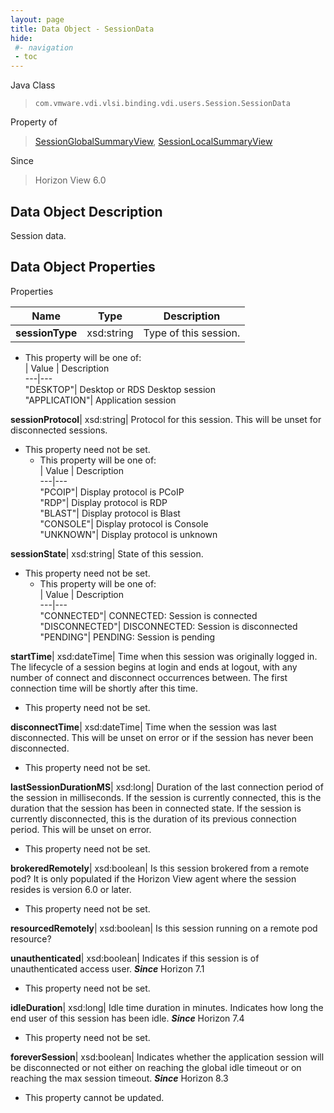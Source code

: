 ```yaml
---
layout: page
title: Data Object - SessionData
hide:
 #- navigation
 - toc
---
```






Java Class  
> `com.vmware.vdi.vlsi.binding.vdi.users.Session.SessionData`

Property of  
> [SessionGlobalSummaryView](vdi.users.Session.SessionGlobalSummaryView.md#field_detail), [SessionLocalSummaryView](vdi.users.Session.SessionLocalSummaryView.md#field_detail)

Since  
> Horizon View 6.0


## Data Object Description 

Session data. 

## Data Object Properties

Properties

Name |  Type |  Description   
---|---|---  
**sessionType**|  xsd:string|  Type of this session.   


  * This property will be one of:  
|  Value |  Description   
---|---  
"DESKTOP"| Desktop or RDS Desktop session  
"APPLICATION"| Application session  

  
**sessionProtocol**|  xsd:string|  Protocol for this session. This will be unset for disconnected sessions.   


* This property need not be set.
  * This property will be one of:  
|  Value |  Description   
---|---  
"PCOIP"| Display protocol is PCoIP  
"RDP"| Display protocol is RDP  
"BLAST"| Display protocol is Blast  
"CONSOLE"| Display protocol is Console  
"UNKNOWN"| Display protocol is unknown  

  
**sessionState**|  xsd:string|  State of this session.   


* This property need not be set.
  * This property will be one of:  
|  Value |  Description   
---|---  
"CONNECTED"| CONNECTED: Session is connected  
"DISCONNECTED"| DISCONNECTED: Session is disconnected  
"PENDING"| PENDING: Session is pending  

  
**startTime**|  xsd:dateTime|  Time when this session was originally logged in. The lifecycle of a session begins at login and ends at logout, with any number of connect and disconnect occurrences between. The first connection time will be shortly after this time.   


* This property need not be set.

  
**disconnectTime**|  xsd:dateTime|  Time when the session was last disconnected. This will be unset on error or if the session has never been disconnected.   


* This property need not be set.

  
**lastSessionDurationMS**|  xsd:long|  Duration of the last connection period of the session in milliseconds. If the session is currently connected, this is the duration that the session has been in connected state. If the session is currently disconnected, this is the duration of its previous connection period. This will be unset on error.   


* This property need not be set.

  
**brokeredRemotely**|  xsd:boolean|  Is this session brokered from a remote pod? It is only populated if the Horizon View agent where the session resides is version 6.0 or later.   


* This property need not be set.

  
**resourcedRemotely**|  xsd:boolean|  Is this session running on a remote pod resource?   
  
**unauthenticated**|  xsd:boolean|  Indicates if this session is of unauthenticated access user.  **_Since_** Horizon 7.1  


* This property need not be set.

  
**idleDuration**|  xsd:long|  Idle time duration in minutes. Indicates how long the end user of this session has been idle.  **_Since_** Horizon 7.4  


* This property need not be set.

  
**foreverSession**|  xsd:boolean|  Indicates whether the application session will be disconnected or not either on reaching the global idle timeout or on reaching the max session timeout.  **_Since_** Horizon 8.3  


* This property cannot be updated.

  
  
  

  
  
